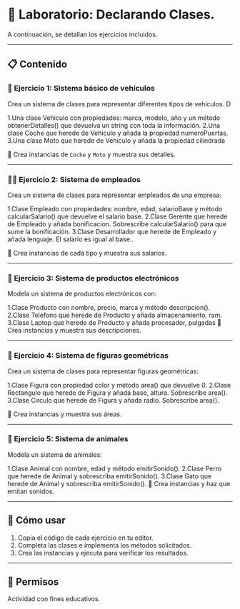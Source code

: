 # 📝 Laboratorio: Declarando Clases.


A continuación, se detallan los ejercicios incluidos.

---

## 📋 Contenido

### 🚗 Ejercicio 1: Sistema básico de vehículos

 Crea un sistema de clases para representar diferentes tipos de vehículos. D

 1.Una clase Vehiculo con propiedades: marca, modelo, año y un  método obtenerDetalles() que devuelva un string con toda la información.
 2.Una clase Coche que herede de Vehiculo y añada la propiedad numeroPuertas.
 3.Una clase Moto que herede de Vehiculo y añada la propiedad cilindrada

📌 Crea instancias de `Coche` y `Moto` y muestra sus detalles.

---

### 👨‍💼 Ejercicio 2: Sistema de empleados

Crea un sistema de clases para representar empleados de una empresa:

 1.Clase Empleado con propiedades: nombre, edad, salarioBase y método calcularSalario() que devuelve el salario base.
 2.Clase Gerente que herede de Empleado y añada bonificacion. Sobrescribe calcularSalario() para que sume la bonificación.
 3.Clase Desarrollador que herede de Empleado y añada lenguaje. El salario es igual al base..

📌 Crea instancias de cada tipo y muestra sus salarios.

---

### 📱 Ejercicio 3: Sistema de productos electrónicos

Modela un sistema de productos electrónicos con:

1.Clase Producto con nombre, precio, marca y método descripcion().
 2.Clase Telefono que herede de Producto y añada almacenamiento, ram.
 3.Clase Laptop que herede de Producto y añada procesador, pulgadas
📌 Crea instancias y muestra sus descripciones.

---

### 🔷 Ejercicio 4: Sistema de figuras geométricas

Crea un sistema de clases para representar figuras geométricas:

 1.Clase Figura con propiedad color y método area() que devuelve 0.
 2.Clase Rectangulo que herede de Figura y añada base, altura. Sobrescribe area().
 3.Clase Circulo que herede de Figura y añada radio. Sobrescribe area().

📌 Crea instancias y muestra sus áreas.

---

### 🐾 Ejercicio 5: Sistema de animales

Modela un sistema de animales:

  1.Clase Animal con nombre, edad y método emitirSonido().
 2.Clase Perro que herede de Animal y sobrescriba emitirSonido().
 3.Clase Gato que herede de Animal y sobrescriba emitirSonido().
📌 Crea instancias y haz que emitan sonidos.

---


## 📄 Cómo usar

1. Copia el código de cada ejercicio en tu editor.
2. Completa las clases e implementa los métodos solicitados.
3. Crea las instancias y ejecuta para verificar los resultados.

---


## 📄 Permisos

Actividad con fines educativos. 

